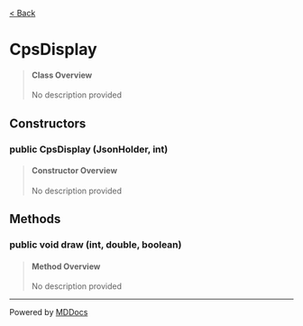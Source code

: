 [< Back](../README.md)
# CpsDisplay #
>#### Class Overview ####
>No description provided
## Constructors ##
### public CpsDisplay (JsonHolder, int) ###
>#### Constructor Overview ####
>No description provided
>
## Methods ##
### public void draw (int, double, boolean) ###
>#### Method Overview ####
>No description provided
>

---
Powered by [MDDocs](https://github.com/VRCube/MDDocs)